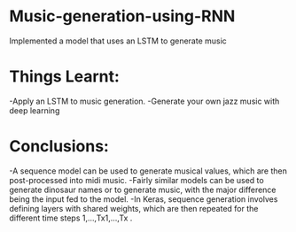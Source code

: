 # Music-generation-using-RNN
Implemented a model that uses an LSTM to generate music

# Things Learnt:
-Apply an LSTM to music generation.
-Generate your own jazz music with deep learning

# Conclusions:
-A sequence model can be used to generate musical values, which are then post-processed into midi music.
-Fairly similar models can be used to generate dinosaur names or to generate music, with the major difference being the input fed to the model.
-In Keras, sequence generation involves defining layers with shared weights, which are then repeated for the different time steps  1,…,Tx1,…,Tx .
